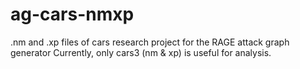 # ag-cars-nmxp
.nm and .xp files of cars research project for the RAGE attack graph generator
Currently, only cars3 (nm & xp) is useful for analysis. 
